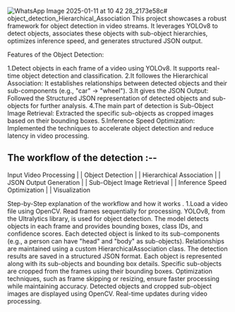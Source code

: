 ![WhatsApp Image 2025-01-11 at 10 42 28_2173e58c](https://github.com/user-attachments/assets/ad2a42d0-adf4-4b84-b6d8-6fbbc4462f01)# object_detection_Hierarchical_Association
This project showcases a robust framework for object detection in video streams. It leverages YOLOv8 to detect objects, associates these objects with sub-object hierarchies, optimizes inference speed, and generates structured JSON output.

Features of the Object Detection:

1.Detect objects in each frame of a video using YOLOv8.
It supports real-time object detection and classification.
2.It followes the Hierarchical Association:
It establishes relationships between detected objects and their sub-components (e.g., "car" → "wheel").
3.It gives the JSON Output:  
Followed the Structured JSON representation of detected objects and sub-objects for further analysis.
4.The main part of detection is Sub-Object Image Retrieval:
Extracted the specific sub-objects as cropped images based on their bounding boxes.
5.Inference Speed Optimization:
Implemented the  techniques to accelerate object detection and reduce latency in video processing.

The workflow of the detection :-- 
--------------------------------                             
Input Video Processing
      |
      |
Object Detection
      |
      |
Hierarchical Association
      |
      |
JSON Output Generation
      |
      |
Sub-Object Image Retrieval
      |
      |
Inference Speed Optimization
      |
      |
Visualization

Step-by-Step explanation of the workflow and how it works .
1.Load a video file using OpenCV. Read frames sequentially for processing.
YOLOv8, from the Ultralytics library, is used for object detection.
The model detects objects in each frame and provides bounding boxes, class IDs, and confidence scores.
Each detected object is linked to its sub-components (e.g., a person can have "head" and "body" as sub-objects).
Relationships are maintained using a custom HierarchicalAssociation class.
The detection results are saved in a structured JSON format.
Each object is represented along with its sub-objects and bounding box details.
Specific sub-objects are cropped from the frames using their bounding boxes.
Optimization techniques, such as frame skipping or resizing, ensure faster processing while maintaining accuracy.
Detected objects and cropped sub-object images are displayed using OpenCV.
Real-time updates during video processing.


